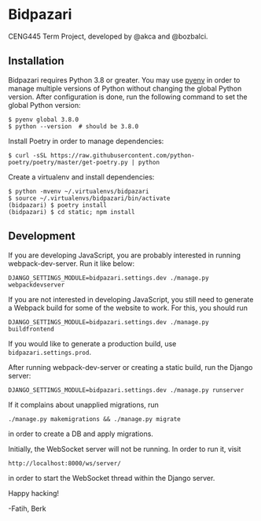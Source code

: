 # Bidpazari

CENG445 Term Project, developed by @akca and @bozbalci.

## Installation

Bidpazari requires Python 3.8 or greater. You may use [pyenv](https://github.com/pyenv/pyenv) in order to
manage multiple versions of Python without changing the global Python version. After configuration is done,
run the following command to set the global Python version:

    $ pyenv global 3.8.0
    $ python --version  # should be 3.8.0

Install Poetry in order to manage dependencies:

    $ curl -sSL https://raw.githubusercontent.com/python-poetry/poetry/master/get-poetry.py | python

Create a virtualenv and install dependencies:

    $ python -mvenv ~/.virtualenvs/bidpazari
    $ source ~/.virtualenvs/bidpazari/bin/activate
    (bidpazari) $ poetry install
    (bidpazari) $ cd static; npm install

## Development

If you are developing JavaScript, you are probably interested in running
webpack-dev-server. Run it like below:

    DJANGO_SETTINGS_MODULE=bidpazari.settings.dev ./manage.py webpackdevserver

If you are not interested in developing JavaScript, you still need to generate
a Webpack build for some of the website to work. For this, you should run

    DJANGO_SETTINGS_MODULE=bidpazari.settings.dev ./manage.py buildfrontend

If you would like to generate a production build, use `bidpazari.settings.prod`.

After running webpack-dev-server or creating a static build, run the Django server:

    DJANGO_SETTINGS_MODULE=bidpazari.settings.dev ./manage.py runserver

If it complains about unapplied migrations, run

    ./manage.py makemigrations && ./manage.py migrate

in order to create a DB and apply migrations.

Initially, the WebSocket server will not be running. In order to run it,
visit

    http://localhost:8000/ws/server/

in order to start the WebSocket thread within the Django server.

Happy hacking!

-Fatih, Berk
